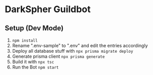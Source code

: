 # DarkSpher Guildbot

## Setup (Dev Mode)
1. `npm install`
2. Rename ".env-sample" to ".env" and edit the entries accordingly
3. Deploy all database stuff with `npx prisma migrate deploy`
4. Generate prisma client `npx prisma generate`
5. Build it with `npx tsc`
6. Run the Bot `npm start`